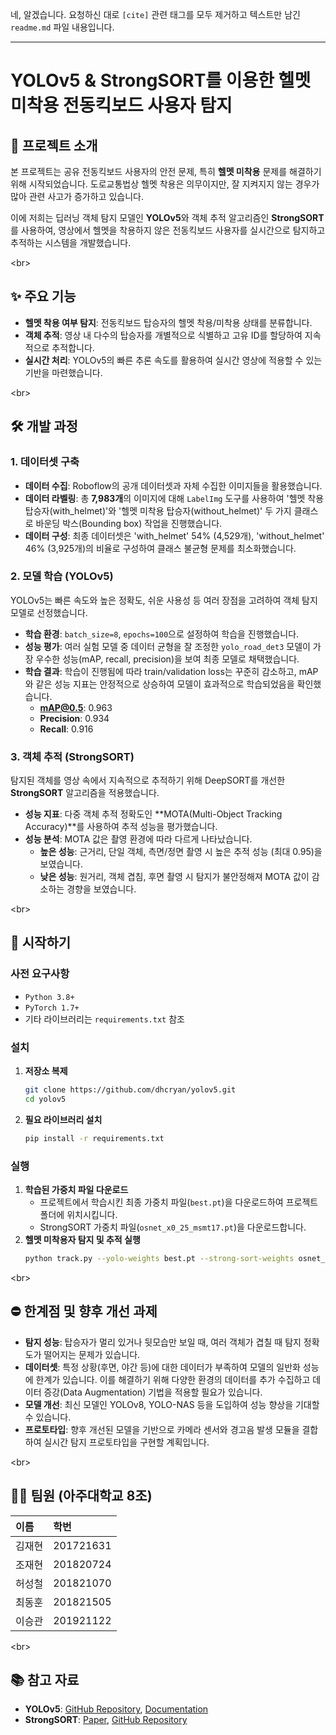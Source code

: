 네, 알겠습니다. 요청하신 대로 `[cite]` 관련 태그를 모두 제거하고 텍스트만 남긴 `readme.md` 파일 내용입니다.

-----

# YOLOv5 & StrongSORT를 이용한 헬멧 미착용 전동킥보드 사용자 탐지

## 📖 프로젝트 소개

본 프로젝트는 공유 전동킥보드 사용자의 안전 문제, 특히 **헬멧 미착용** 문제를 해결하기 위해 시작되었습니다. 도로교통법상 헬멧 착용은 의무이지만, 잘 지켜지지 않는 경우가 많아 관련 사고가 증가하고 있습니다.

이에 저희는 딥러닝 객체 탐지 모델인 **YOLOv5**와 객체 추적 알고리즘인 **StrongSORT**를 사용하여, 영상에서 헬멧을 착용하지 않은 전동킥보드 사용자를 실시간으로 탐지하고 추적하는 시스템을 개발했습니다.

\<br\>

## ✨ 주요 기능

  * **헬멧 착용 여부 탐지**: 전동킥보드 탑승자의 헬멧 착용/미착용 상태를 분류합니다.
  * **객체 추적**: 영상 내 다수의 탑승자를 개별적으로 식별하고 고유 ID를 할당하여 지속적으로 추적합니다.
  * **실시간 처리**: YOLOv5의 빠른 추론 속도를 활용하여 실시간 영상에 적용할 수 있는 기반을 마련했습니다.

\<br\>

## 🛠️ 개발 과정

### 1\. 데이터셋 구축

  * **데이터 수집**: Roboflow의 공개 데이터셋과 자체 수집한 이미지들을 활용했습니다.
  * **데이터 라벨링**: 총 **7,983개**의 이미지에 대해 `LabelImg` 도구를 사용하여 '헬멧 착용 탑승자(with\_helmet)'와 '헬멧 미착용 탑승자(without\_helmet)' 두 가지 클래스로 바운딩 박스(Bounding box) 작업을 진행했습니다.
  * **데이터 구성**: 최종 데이터셋은 'with\_helmet' 54% (4,529개), 'without\_helmet' 46% (3,925개)의 비율로 구성하여 클래스 불균형 문제를 최소화했습니다.

### 2\. 모델 학습 (YOLOv5)

YOLOv5는 빠른 속도와 높은 정확도, 쉬운 사용성 등 여러 장점을 고려하여 객체 탐지 모델로 선정했습니다.

  * **학습 환경**: `batch_size=8`, `epochs=100`으로 설정하여 학습을 진행했습니다.
  * **성능 평가**: 여러 실험 모델 중 데이터 균형을 잘 조정한 `yolo_road_det3` 모델이 가장 우수한 성능(mAP, recall, precision)을 보여 최종 모델로 채택했습니다.
  * **학습 결과**: 학습이 진행됨에 따라 train/validation loss는 꾸준히 감소하고, mAP와 같은 성능 지표는 안정적으로 상승하여 모델이 효과적으로 학습되었음을 확인했습니다.
      * **mAP@0.5**: 0.963
      * **Precision**: 0.934
      * **Recall**: 0.916

### 3\. 객체 추적 (StrongSORT)

탐지된 객체를 영상 속에서 지속적으로 추적하기 위해 DeepSORT를 개선한 **StrongSORT** 알고리즘을 적용했습니다.

  * **성능 지표**: 다중 객체 추적 정확도인 \*\*MOTA(Multi-Object Tracking Accuracy)\*\*를 사용하여 추적 성능을 평가했습니다.
  * **성능 분석**: MOTA 값은 촬영 환경에 따라 다르게 나타났습니다.
      * **높은 성능**: 근거리, 단일 객체, 측면/정면 촬영 시 높은 추적 성능 (최대 0.95)을 보였습니다.
      * **낮은 성능**: 원거리, 객체 겹침, 후면 촬영 시 탐지가 불안정해져 MOTA 값이 감소하는 경향을 보였습니다.

\<br\>

## 🚀 시작하기

### 사전 요구사항

  * `Python 3.8+`
  * `PyTorch 1.7+`
  * 기타 라이브러리는 `requirements.txt` 참조

### 설치

1.  **저장소 복제**
    ```bash
    git clone https://github.com/dhcryan/yolov5.git
    cd yolov5
    ```
2.  **필요 라이브러리 설치**
    ```bash
    pip install -r requirements.txt
    ```

### 실행

1.  **학습된 가중치 파일 다운로드**
      * 프로젝트에서 학습시킨 최종 가중치 파일(`best.pt`)을 다운로드하여 프로젝트 폴더에 위치시킵니다.
      * StrongSORT 가중치 파일(`osnet_x0_25_msmt17.pt`)을 다운로드합니다.
2.  **헬멧 미착용자 탐지 및 추적 실행**
    ```bash
    python track.py --yolo-weights best.pt --strong-sort-weights osnet_x0_25_msmt17.pt --source [비디오 파일 경로 또는 '0' for 웹캠]
    ```

\<br\>

## ⛔ 한계점 및 향후 개선 과제

  * **탐지 성능**: 탑승자가 멀리 있거나 뒷모습만 보일 때, 여러 객체가 겹칠 때 탐지 정확도가 떨어지는 문제가 있습니다.
  * **데이터셋**: 특정 상황(후면, 야간 등)에 대한 데이터가 부족하여 모델의 일반화 성능에 한계가 있습니다. 이를 해결하기 위해 다양한 환경의 데이터를 추가 수집하고 데이터 증강(Data Augmentation) 기법을 적용할 필요가 있습니다.
  * **모델 개선**: 최신 모델인 YOLOv8, YOLO-NAS 등을 도입하여 성능 향상을 기대할 수 있습니다.
  * **프로토타입**: 향후 개선된 모델을 기반으로 카메라 센서와 경고음 발생 모듈을 결합하여 실시간 탐지 프로토타입을 구현할 계획입니다.

\<br\>

## 👨‍💻 팀원 (아주대학교 8조)

| 이름 | 학번 |
| :--- | :--- |
| 김재현 | 201721631 |
| 조재현 | 201820724 |
| 허성철 | 201821070 |
| 최동훈 | 201821505 |
| 이승관 | 201921122 |

\<br\>

## 📚 참고 자료

  * **YOLOv5**: [GitHub Repository](https://github.com/ultralytics/yolov5), [Documentation](https://docs.ultralytics.com/yolov5/)
  * **StrongSORT**: [Paper](https://arxiv.org/abs/2202.13514), [GitHub Repository](https://github.com/dyhBUPT/StrongSORT)
